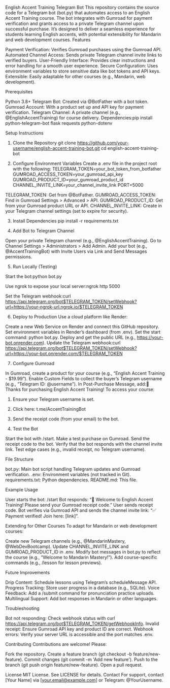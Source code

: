 English Accent Training Telegram Bot
This repository contains the source code for a Telegram bot (bot.py) that automates access to an English Accent Training course. The bot integrates with Gumroad for payment verification and grants access to a private Telegram channel upon successful purchase. It’s designed to deliver a seamless experience for students learning English accents, with potential extensibility for Mandarin and web development courses.
Features

Payment Verification: Verifies Gumroad purchases using the Gumroad API.
Automated Channel Access: Sends private Telegram channel invite links to verified buyers.
User-Friendly Interface: Provides clear instructions and error handling for a smooth user experience.
Secure Configuration: Uses environment variables to store sensitive data like bot tokens and API keys.
Extensible: Easily adaptable for other courses (e.g., Mandarin, web development).

Prerequisites

Python 3.8+
Telegram Bot: Created via @BotFather with a bot token.
Gumroad Account: With a product set up and API key for payment verification.
Telegram Channel: A private channel (e.g., @EnglishAccentTraining) for course delivery.
Dependencies:pip install python-telegram-bot flask requests python-dotenv



Setup Instructions
1. Clone the Repository
git clone https://github.com/your-username/english-accent-training-bot.git
cd english-accent-training-bot

2. Configure Environment Variables
Create a .env file in the project root with the following:
TELEGRAM_TOKEN=your_bot_token_from_botfather
GUMROAD_ACCESS_TOKEN=your_gumroad_api_key
GUMROAD_PRODUCT_ID=your_gumroad_product_id
CHANNEL_INVITE_LINK=your_channel_invite_link
PORT=5000


TELEGRAM_TOKEN: Get from @BotFather.
GUMROAD_ACCESS_TOKEN: Find in Gumroad Settings > Advanced > API.
GUMROAD_PRODUCT_ID: Get from your Gumroad product URL or API.
CHANNEL_INVITE_LINK: Create in your Telegram channel settings (set to expire for security).

3. Install Dependencies
pip install -r requirements.txt

4. Add Bot to Telegram Channel

Open your private Telegram channel (e.g., @EnglishAccentTraining).
Go to Channel Settings > Administrators > Add Admin.
Add your bot (e.g., @AccentTrainingBot) with Invite Users via Link and Send Messages permissions.

5. Run Locally (Testing)

Start the bot:python bot.py


Use ngrok to expose your local server:ngrok http 5000


Set the Telegram webhook:curl https://api.telegram.org/bot$TELEGRAM_TOKEN/setWebhook?url=https://your-ngrok-url.ngrok.io/$TELEGRAM_TOKEN



6. Deploy to Production
Use a cloud platform like Render:

Create a new Web Service on Render and connect this GitHub repository.
Set environment variables in Render’s dashboard (from .env).
Set the start command: python bot.py.
Deploy and get the public URL (e.g., https://your-bot.onrender.com).
Update the Telegram webhook:curl https://api.telegram.org/bot$TELEGRAM_TOKEN/setWebhook?url=https://your-bot.onrender.com/$TELEGRAM_TOKEN



7. Configure Gumroad

In Gumroad, create a product for your course (e.g., “English Accent Training - $19.99”).
Enable Custom Fields to collect the buyer’s Telegram username (e.g., “Telegram ID: @username”).
In Post-Purchase Message, add:🎉 Thanks for purchasing English Accent Training! To access your course:
1. Ensure your Telegram username is set.
2. Click here: t.me/AccentTrainingBot
3. Send the receipt code (from your email) to the bot.



8. Test the Bot

Start the bot with /start.
Make a test purchase on Gumroad.
Send the receipt code to the bot.
Verify that the bot responds with the channel invite link.
Test edge cases (e.g., invalid receipt, no Telegram username).

File Structure

bot.py: Main bot script handling Telegram updates and Gumroad verification.
.env: Environment variables (not tracked in Git).
requirements.txt: Python dependencies.
README.md: This file.

Example Usage

User starts the bot: /start
Bot responds: “🎉 Welcome to English Accent Training! Please send your Gumroad receipt code.”
User sends receipt code.
Bot verifies via Gumroad API and sends the channel invite link: “✅ Payment verified! Join here: [link]”.

Extending for Other Courses
To adapt for Mandarin or web development courses:

Create new Telegram channels (e.g., @MandarinMastery, @WebDevBootcamp).
Update CHANNEL_INVITE_LINK and GUMROAD_PRODUCT_ID in .env.
Modify bot messages in bot.py to reflect the course (e.g., “Welcome to Mandarin Mastery!”).
Add course-specific commands (e.g., /lesson for lesson previews).

Future Improvements

Drip Content: Schedule lessons using Telegram’s scheduleMessage API.
Progress Tracking: Store user progress in a database (e.g., SQLite).
Voice Feedback: Add a /submit command for pronunciation practice uploads.
Multilingual Support: Add bot responses in Mandarin or other languages.

Troubleshooting

Bot not responding: Check webhook status with curl https://api.telegram.org/bot$TELEGRAM_TOKEN/getWebhookInfo.
Invalid receipt: Ensure Gumroad API key and product ID are correct.
Webhook errors: Verify your server URL is accessible and the port matches .env.

Contributing
Contributions are welcome! Please:

Fork the repository.
Create a feature branch (git checkout -b feature/new-feature).
Commit changes (git commit -m 'Add new feature').
Push to the branch (git push origin feature/new-feature).
Open a pull request.

License
MIT License. See LICENSE for details.
Contact
For support, contact [Your Name] via [your.email@example.com] or Telegram: @YourUsername.
